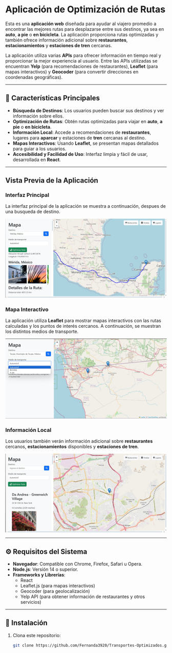 # **Aplicación de Optimización de Rutas**

Esta es una **aplicación web** diseñada para ayudar al viajero promedio a encontrar las mejores rutas para desplazarse entre sus destinos, ya sea en **auto**, **a pie** o **en bicicleta**. La aplicación proporciona rutas optimizadas y también ofrece información adicional sobre **restaurantes**, **estacionamientos** y **estaciones de tren** cercanas.

La aplicación utiliza varias **APIs** para ofrecer información en tiempo real y proporcionar la mejor experiencia al usuario. Entre las APIs utilizadas se encuentran **Yelp** (para recomendaciones de restaurantes), **Leaflet** (para mapas interactivos) y **Geocoder** (para convertir direcciones en coordenadas geográficas).

---

## 🌟 **Características Principales**
- **Búsqueda de Destinos**: Los usuarios pueden buscar sus destinos y ver información sobre ellos.
- **Optimización de Rutas**: Obtén rutas optimizadas para viajar en **auto**, **a pie** o **en bicicleta**.
- **Información Local**: Accede a recomendaciones de **restaurantes**, lugares para **aparcar** y estaciones de **tren** cercanas al destino.
- **Mapas Interactivos**: Usando **Leaflet**, se presentan mapas detallados para guiar a los usuarios.
- **Accesibilidad y Facilidad de Uso**: Interfaz limpia y fácil de usar, desarrollada en **React**.

---

##  **Vista Previa de la Aplicación**
### **Interfaz Principal**
La interfaz principal de la aplicación se muestra a continuación, despues de una busqueda de destino.

![Busqueda](/img/busqueda.jpg)

### **Mapa Interactivo**
La aplicación utiliza **Leaflet** para mostrar mapas interactivos con las rutas calculadas y los puntos de interés cercanos. A continuación, se muestran los distintos medios de transporte.

![Medios de transporte](img/medios_transporte.jpg)

### **Información Local**
Los usuarios también verán información adicional sobre **restaurantes** cercanos, **estacionamientos** disponibles y **estaciones de tren**.

![Restaurantes Cercanos](img/restaurantes.jpg)

---

## ⚙️ **Requisitos del Sistema**
- **Navegador**: Compatible con Chrome, Firefox, Safari u Opera.
- **Node.js**: Versión 14 o superior.
- **Frameworks y Librerías**:
  - React
  - Leaflet.js (para mapas interactivos)
  - Geocoder (para geolocalización)
  - Yelp API (para obtener información de restaurantes y otros servicios)
  
---

## 🚀 **Instalación**
1. Clona este repositorio:
   ```bash
   git clone https://github.com/Fernanda3920/Transportes-Optimizados.git
